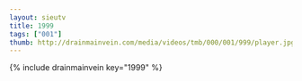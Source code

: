 ```yaml
--- 
layout: sieutv
title: 1999
tags: ["001"]
thumb: http://drainmainvein.com/media/videos/tmb/000/001/999/player.jpg
---
```

{% include drainmainvein key="1999" %} 
